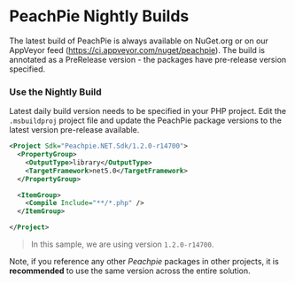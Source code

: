 # PeachPie Nightly Builds

The latest build of PeachPie is always available on NuGet.org or on our AppVeyor feed (https://ci.appveyor.com/nuget/peachpie). The build is annotated as a PreRelease version - the packages have pre-release version specified.

### Use the Nightly Build

Latest daily build version needs to be specified in your PHP project. Edit the `.msbuildproj` project file and update the PeachPie package versions to the latest version pre-release available.

```xml
<Project Sdk="Peachpie.NET.Sdk/1.2.0-r14700">
  <PropertyGroup>
    <OutputType>library</OutputType>
    <TargetFramework>net5.0</TargetFramework>
  </PropertyGroup>

  <ItemGroup>
    <Compile Include="**/*.php" />
  </ItemGroup>

</Project>
```

> In this sample, we are using version `1.2.0-r14700`.

Note, if you reference any other *Peachpie* packages in other projects, it is **recommended** to use the same version across the entire solution.

